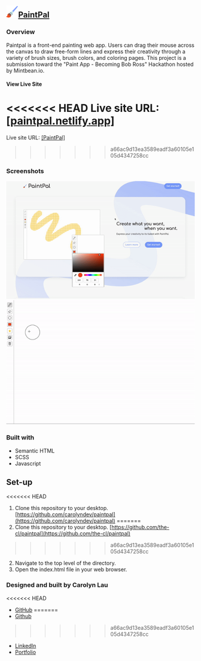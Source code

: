 ## ![PaintPal logo](./icons/paintbrush.svg)[PaintPal](https://paintpal.netlify.app/)

### Overview

Paintpal is a front-end painting web app. Users can drag their mouse across the canvas to draw free-form lines and express their creativity through a variety of brush sizes, brush colors, and coloring pages. This project is a submission toward the "Paint App - Becoming Bob Ross" Hackathon hosted by Mintbean.io.

#### View Live Site

<<<<<<< HEAD
Live site URL: [[paintpal.netlify.app]](https://paintpal.netlify.app/)
=======
Live site URL: [[PaintPal]](https://paintpal.netlify.app/)
>>>>>>> a66ac9d13ea3589eadf3a60105e105d4347258cc

### Screenshots

![PaintPal landing](./images/paintpal-landing.gif)
![pattern select](./images/pattern-select.gif)

### Built with

- Semantic HTML
- SCSS
- Javascript

## Set-up

<<<<<<< HEAD
1. Clone this repository to your desktop. [https://github.com/carolyndev/paintpal](https://github.com/carolyndev/paintpal)
=======
1. Clone this repository to your desktop. [https://github.com/the-cl/paintpal](https://github.com/the-cl/paintpal)
>>>>>>> a66ac9d13ea3589eadf3a60105e105d4347258cc
2. Navigate to the top level of the directory.
3. Open the index.html file in your web browser.

### Designed and built by Carolyn Lau

<<<<<<< HEAD
- [GitHub](https://github.com/carolyndev)
=======
- [Github](https://github.com/the-cl)
>>>>>>> a66ac9d13ea3589eadf3a60105e105d4347258cc
- [LinkedIn](https://www.linkedin.com/in/carolynlau-profile/)
- [Portfolio](https://carolyndev.com/)
